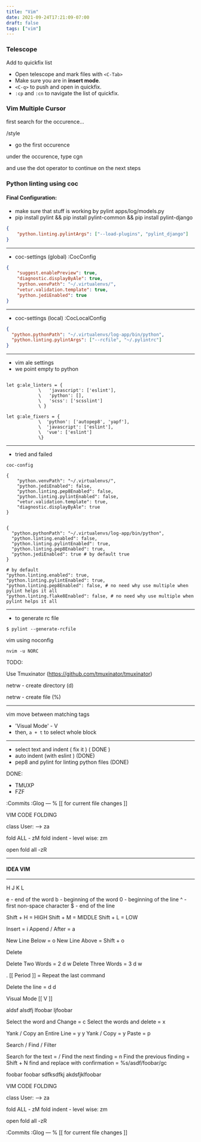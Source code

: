 ```yaml
---
title: "Vim"
date: 2021-09-24T17:21:09-07:00
draft: false
tags: ["vim"]
---
```


### Telescope

Add to quickfix list

- Open telescope and mark files with `<C-Tab>`
- Make sure you are in **insert mode**.
- `<C-q>` to push and open in quickfix.
- `:cp` and `:cn` to navigate the list of quickfix.


### Vim Multiple Cursor

first search for the occurence...

/style

- go the first occurence

under the occurence, type cgn

and use the dot operator to continue on the next steps

###  Python linting using coc

#### Final Configuration:

- make sure that stuff is working by pylint apps/log/models.py
- pip install pylint && pip install pylint-common && pip install pylint-django


```json
{
    "python.linting.pylintArgs": ["--load-plugins", "pylint_django"]
}
```

---
- coc-settings (global) :CocConfig
```json
{
    "suggest.enablePreview": true,
    "diagnostic.displayByAle": true,
    "python.venvPath": "~/.virtualenvs/",
    "vetur.validation.template": true,
    "python.jediEnabled": true
}
```
---

- coc-settings (local) :CocLocalConfig
```json
{
  "python.pythonPath": "~/.virtualenvs/log-app/bin/python",
  "python.linting.pylintArgs": ["--rcfile", "~/.pylintrc"]
}
```
---

- vim ale settings
- we point empty to python

```vim

let g:ale_linters = {
            \   'javascript': ['eslint'],
            \   'python': [],
            \   'scss': ['scsslint']
            \ }

let g:ale_fixers = {
            \  'python': ['autopep8', 'yapf'],
            \  'javascript': ['eslint'],
            \  'vue': ['eslint']
            \}

```
---

- tried and failed

```
coc-config

{
    "python.venvPath": "~/.virtualenvs/",
    "python.jediEnabled": false,
    "python.linting.pep8Enabled": false,
    "python.linting.pylintEnabled": false,
    "vetur.validation.template": true,
    "diagnostic.displayByAle": true
}


{
  "python.pythonPath": "~/.virtualenvs/log-app/bin/python",
  "python.linting.enabled": false,
  "python.linting.pylintEnabled": true,
  "python.linting.pep8Enabled": true,
  "python.jediEnabled": true # by default true
}

# by default
"python.linting.enabled": true,
"python.linting.pylintEnabled": true,
"python.linting.pep8Enabled": false, # no need why use multiple when pylint helps it all
"python.linting.flake8Enabled": false, # no need why use multiple when pylint helps it all

```
---
- to generate rc file

`$ pylint --generate-rcfile`

vim using noconfig

`nvim -u NORC`

TODO:

Use Tmuxinator
(https://github.com/tmuxinator/tmuxinator)


netrw - create directory  (d)

netrw - create file (%)


---



vim move between matching tags

- 'Visual Mode' - V
- then, `a + t` to select whole block




---


- select text and indent ( fix it ) ( DONE )
- auto indent (with eslint ) (DONE)
- pep8 and pylint for linting python files (DONE)

DONE:
- TMUXP
- FZF



:Commits
:Glog — % [[ for current file changes ]]

VIM CODE  FOLDING

class User:
    —> za

fold ALL -  zM
fold indent - level wise: zm

open fold all -zR



---
#### IDEA VIM
---

H J K L

e - end of the word
b - beginning of the word
0 - beginning of the line
^ - first non-space character
$ - end of the line

Shift + H = HIGH
Shift + M = MIDDLE
Shift + L = LOW

Insert = i
Append / After = a

New Line Below = o
New Line Above = Shift + o

Delete

Delete Two Words = 2 d w
Delete Three Words = 3 d w

. [[ Period ]] = Repeat the last command

Delete the line = d d


Visual Mode [[ V ]]

aldsf alsdfj  lfoobar ljfoobar

Select the word and Change = c
Select the words and delete = x

Yank / Copy an Entire Line = y y
Yank / Copy = y
Paste = p

Search / Find / Filter

Search for the text = /
Find the next finding = n
Find the previous finding = Shift + N
find and replace with confirmation = %s/asdf/foobar/gc


foobar foobar sdfksdfkj akdsfjklfoobar


VIM CODE  FOLDING

class User:
    —> za

fold ALL -  zM
fold indent - level wise: zm

open fold all -zR

:Commits
:Glog — % [[ for current file changes ]]


